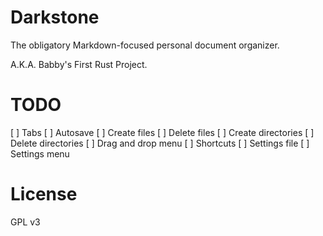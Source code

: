 Darkstone
=========

The obligatory Markdown-focused personal document organizer.

A.K.A. Babby's First Rust Project.

TODO
====

[ ] Tabs
[ ] Autosave
[ ] Create files
[ ] Delete files
[ ] Create directories
[ ] Delete directories
[ ] Drag and drop menu
[ ] Shortcuts
[ ] Settings file
[ ] Settings menu

License
=======

GPL v3
